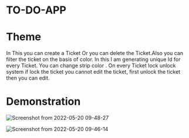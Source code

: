 # TO-DO-APP

# Theme
In This you can create a Ticket Or you can delete the Ticket.Also you can filter the ticket on the basis of color. In this I am generating unique Id for every Ticket. You can change strip color . On every Ticket lock unlock system if lock the ticket you cannot edit the ticket, first unlock the ticket then you can edit.

# Demonstration
![Screenshot from 2022-05-20 09-48-27](https://user-images.githubusercontent.com/56158611/169449604-15f2c7e9-a60f-475a-813c-cab10559ea64.png)

![Screenshot from 2022-05-20 09-46-14](https://user-images.githubusercontent.com/56158611/169449479-40fe1000-76f8-4d97-b6ae-9db2398096e9.png)

